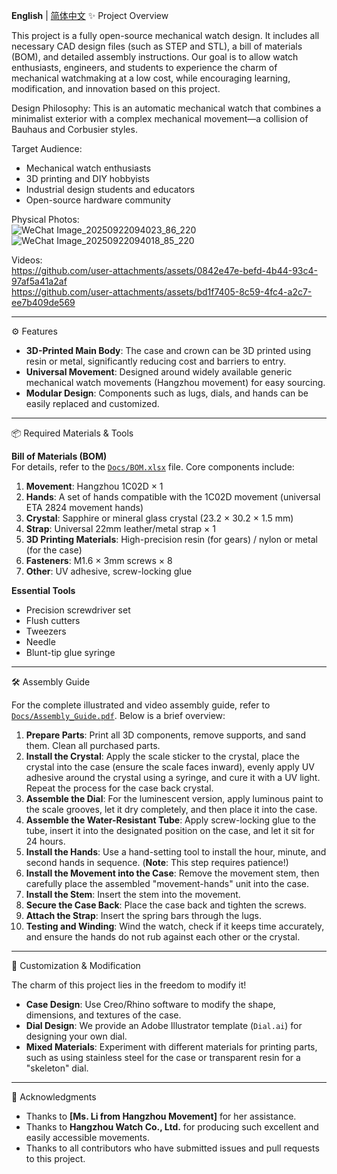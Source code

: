 **English** | [简体中文](README.md)
✨ Project Overview  

This project is a fully open-source mechanical watch design. It includes all necessary CAD design files (such as STEP and STL), a bill of materials (BOM), and detailed assembly instructions. Our goal is to allow watch enthusiasts, engineers, and students to experience the charm of mechanical watchmaking at a low cost, while encouraging learning, modification, and innovation based on this project.  

Design Philosophy: This is an automatic mechanical watch that combines a minimalist exterior with a complex mechanical movement—a collision of Bauhaus and Corbusier styles.  

Target Audience:  
- Mechanical watch enthusiasts  
- 3D printing and DIY hobbyists  
- Industrial design students and educators  
- Open-source hardware community  

Physical Photos:  
![WeChat Image_20250922094023_86_220](https://github.com/user-attachments/assets/f9c96999-209d-482f-b6b5-82e3ea8871c0)  
![WeChat Image_20250922094018_85_220](https://github.com/user-attachments/assets/81f11e13-87d0-4bea-976f-bdde620426ed)  

Videos:  
https://github.com/user-attachments/assets/0842e47e-befd-4b44-93c4-97af5a41a2af  
https://github.com/user-attachments/assets/bd1f7405-8c59-4fc4-a2c7-ee7b409de569  

---

⚙️ Features  

- **3D-Printed Main Body**: The case and crown can be 3D printed using resin or metal, significantly reducing cost and barriers to entry.  
- **Universal Movement**: Designed around widely available generic mechanical watch movements (Hangzhou movement) for easy sourcing.  
- **Modular Design**: Components such as lugs, dials, and hands can be easily replaced and customized.  

---

📦 Required Materials & Tools  

**Bill of Materials (BOM)**  
For details, refer to the [`Docs/BOM.xlsx`](Docs/BOM.xlsx) file. Core components include:  
1. **Movement**: Hangzhou 1C02D × 1  
2. **Hands**: A set of hands compatible with the 1C02D movement (universal ETA 2824 movement hands)  
3. **Crystal**: Sapphire or mineral glass crystal (23.2 × 30.2 × 1.5 mm)  
4. **Strap**: Universal 22mm leather/metal strap × 1  
5. **3D Printing Materials**: High-precision resin (for gears) / nylon or metal (for the case)  
6. **Fasteners**: M1.6 × 3mm screws × 8  
7. **Other**: UV adhesive, screw-locking glue  

**Essential Tools**  
- Precision screwdriver set  
- Flush cutters  
- Tweezers  
- Needle  
- Blunt-tip glue syringe  

---

🛠️ Assembly Guide  

For the complete illustrated and video assembly guide, refer to [`Docs/Assembly_Guide.pdf`](Docs/Assembly_Guide.pdf). Below is a brief overview:  

1. **Prepare Parts**: Print all 3D components, remove supports, and sand them. Clean all purchased parts.  
2. **Install the Crystal**: Apply the scale sticker to the crystal, place the crystal into the case (ensure the scale faces inward), evenly apply UV adhesive around the crystal using a syringe, and cure it with a UV light. Repeat the process for the case back crystal.  
3. **Assemble the Dial**: For the luminescent version, apply luminous paint to the scale grooves, let it dry completely, and then place it into the case.  
4. **Assemble the Water-Resistant Tube**: Apply screw-locking glue to the tube, insert it into the designated position on the case, and let it sit for 24 hours.  
5. **Install the Hands**: Use a hand-setting tool to install the hour, minute, and second hands in sequence. (**Note**: This step requires patience!)  
6. **Install the Movement into the Case**: Remove the movement stem, then carefully place the assembled "movement-hands" unit into the case.  
7. **Install the Stem**: Insert the stem into the movement.  
8. **Secure the Case Back**: Place the case back and tighten the screws.  
9. **Attach the Strap**: Insert the spring bars through the lugs.  
10. **Testing and Winding**: Wind the watch, check if it keeps time accurately, and ensure the hands do not rub against each other or the crystal.  

---

🎨 Customization & Modification  

The charm of this project lies in the freedom to modify it!  
- **Case Design**: Use Creo/Rhino software to modify the shape, dimensions, and textures of the case.  
- **Dial Design**: We provide an Adobe Illustrator template (`Dial.ai`) for designing your own dial.  
- **Mixed Materials**: Experiment with different materials for printing parts, such as using stainless steel for the case or transparent resin for a "skeleton" dial.  

---

🙏 Acknowledgments  

- Thanks to **[Ms. Li from Hangzhou Movement]** for her assistance.  
- Thanks to **Hangzhou Watch Co., Ltd.** for producing such excellent and easily accessible movements.  
- Thanks to all contributors who have submitted issues and pull requests to this project.
